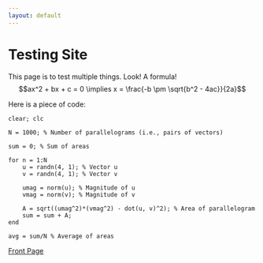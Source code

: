 ```yaml
---
layout: default
---
```


# Testing Site

This page is to test multiple things. Look! A formula! $$ax^2 + bx + c = 0 \implies x = \frac{-b \pm \sqrt{b^2 - 4ac}}{2a}$$

Here is a piece of code:

```
clear; clc

N = 1000; % Number of parallelograms (i.e., pairs of vectors)

sum = 0; % Sum of areas

for n = 1:N
    u = randn(4, 1); % Vector u
    v = randn(4, 1); % Vector v

    umag = norm(u); % Magnitude of u
    vmag = norm(v); % Magnitude of v

    A = sqrt((umag^2)*(vmag^2) - dot(u, v)^2); % Area of parallelogram
    sum = sum + A;
end

avg = sum/N % Average of areas
```

[Front Page](./)